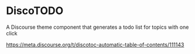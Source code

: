 # DiscoTODO
A Discourse theme component that generates a todo list for topics with one click

https://meta.discourse.org/t/discotoc-automatic-table-of-contents/111143
